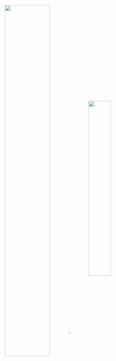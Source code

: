 <!--
**MiraiMindz/MiraiMindz** is a ✨ _special_ ✨ repository because its `README.md` (this file) appears on your GitHub profile.

Here are some ideas to get you started:

- 🔭 I’m currently working on ...
- 🌱 I’m currently learning ...
- 👯 I’m looking to collaborate on ...
- 🤔 I’m looking for help with ...
- 💬 Ask me about ...
- 📫 How to reach me: ...
- 😄 Pronouns: ...
- ⚡ Fun fact: ...
-->
<a align="center" href="https://github.com/MiraiMindz">
  <img width="53.8%" align="center" src="https://github-readme-stats.vercel.app/api?username=MiraiMindz&show_icons=true&hide_rank=false&hide_title=true&include_all_commits=false&theme=nord" />
  <img width="38%" align="center" src="https://github-readme-stats.vercel.app/api/top-langs/?username=MiraiMindz&layout=compact&exclude_repo=vim-colorschemes-collection&langs_count=10&theme=nord" />
</a>
